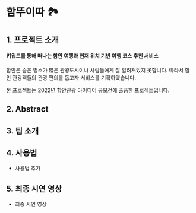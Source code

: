 # 함뚜이따 🏞
  
  
## 1. 프로젝트 소개 
#### 키워드를 통해 떠나는 함안 여행과 현재 위치 기반 여행 코스 추천 서비스

함안은 숨은 명소가 많은 관광도시이나 사람들에게 잘 알려져있지 못합니다. 따라서 함안 관광객들의 관광 편의를 돕고자 서비스를 기획하였습니다.

본 프로젝트는 2022년 함안관광 아이디어 공모전에 출품한 프로젝트입니다.

  


## 2. Abstract

   
  
## 3. 팀 소개

 
## 4. 사용법

  - 사용법 추가

## 5. 최종 시연 영상

  - 최종 시연 영상 
  
 
  


